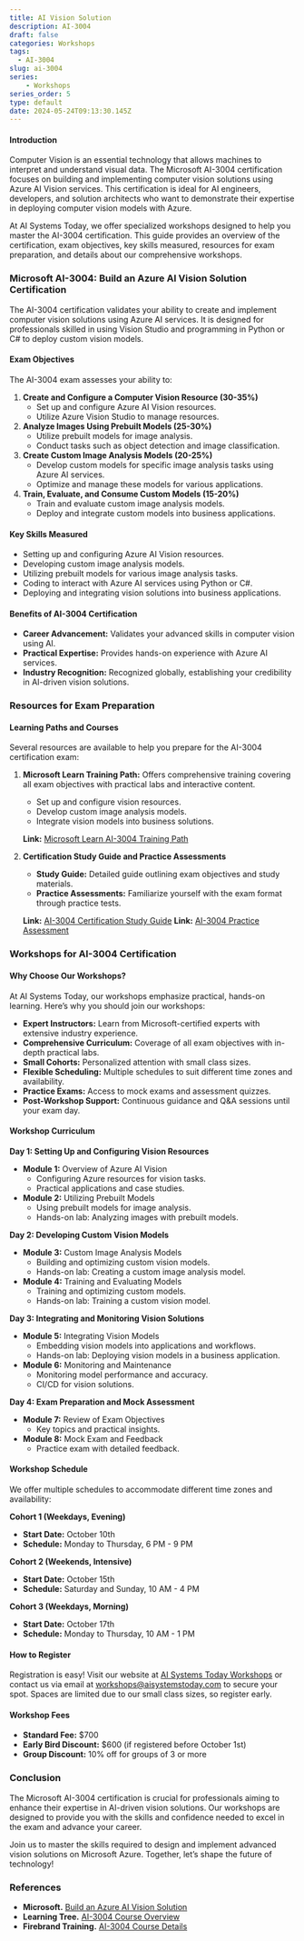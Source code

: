 ```yaml
---
title: AI Vision Solution
description: AI-3004
draft: false
categories: Workshops
tags:
  - AI-3004
slug: ai-3004
series:
    - Workshops
series_order: 5
type: default
date: 2024-05-24T09:13:30.145Z
---
```

#### Introduction

Computer Vision is an essential technology that allows machines to interpret and understand visual data. The Microsoft AI-3004 certification focuses on building and implementing computer vision solutions using Azure AI Vision services. This certification is ideal for AI engineers, developers, and solution architects who want to demonstrate their expertise in deploying computer vision models with Azure.

At AI Systems Today, we offer specialized workshops designed to help you master the AI-3004 certification. This guide provides an overview of the certification, exam objectives, key skills measured, resources for exam preparation, and details about our comprehensive workshops.

### Microsoft AI-3004: Build an Azure AI Vision Solution Certification

The AI-3004 certification validates your ability to create and implement computer vision solutions using Azure AI services. It is designed for professionals skilled in using Vision Studio and programming in Python or C# to deploy custom vision models.

#### Exam Objectives

The AI-3004 exam assesses your ability to:

1. **Create and Configure a Computer Vision Resource (30-35%)**
   * Set up and configure Azure AI Vision resources.
   * Utilize Azure Vision Studio to manage resources.
2. **Analyze Images Using Prebuilt Models (25-30%)**
   * Utilize prebuilt models for image analysis.
   * Conduct tasks such as object detection and image classification.
3. **Create Custom Image Analysis Models (20-25%)**
   * Develop custom models for specific image analysis tasks using Azure AI services.
   * Optimize and manage these models for various applications.
4. **Train, Evaluate, and Consume Custom Models (15-20%)**
   * Train and evaluate custom image analysis models.
   * Deploy and integrate custom models into business applications.

#### Key Skills Measured

* Setting up and configuring Azure AI Vision resources.
* Developing custom image analysis models.
* Utilizing prebuilt models for various image analysis tasks.
* Coding to interact with Azure AI services using Python or C#.
* Deploying and integrating vision solutions into business applications.

#### Benefits of AI-3004 Certification

* **Career Advancement:** Validates your advanced skills in computer vision using AI.
* **Practical Expertise:** Provides hands-on experience with Azure AI services.
* **Industry Recognition:** Recognized globally, establishing your credibility in AI-driven vision solutions.

### Resources for Exam Preparation

#### Learning Paths and Courses

Several resources are available to help you prepare for the AI-3004 certification exam:

1. **Microsoft Learn Training Path:** Offers comprehensive training covering all exam objectives with practical labs and interactive content.

   * Set up and configure vision resources.
   * Develop custom image analysis models.
   * Integrate vision models into business solutions.

   **Link:** [Microsoft Learn AI-3004 Training Path](https://learn.microsoft.com/en-us/credentials/applied-skills/build-azure-ai-vision-solution/)
2. **Certification Study Guide and Practice Assessments**

   * **Study Guide:** Detailed guide outlining exam objectives and study materials.
   * **Practice Assessments:** Familiarize yourself with the exam format through practice tests.

   **Link:** [AI-3004 Certification Study Guide](https://learn.microsoft.com/en-us/credentials/applied-skills/build-azure-ai-vision-solution/)
   **Link:** [AI-3004 Practice Assessment](https://learn.microsoft.com/en-us/credentials/applied-skills/build-azure-ai-vision-solution/)

### Workshops for AI-3004 Certification

#### Why Choose Our Workshops?

At AI Systems Today, our workshops emphasize practical, hands-on learning. Here’s why you should join our workshops:

* **Expert Instructors:** Learn from Microsoft-certified experts with extensive industry experience.
* **Comprehensive Curriculum:** Coverage of all exam objectives with in-depth practical labs.
* **Small Cohorts:** Personalized attention with small class sizes.
* **Flexible Scheduling:** Multiple schedules to suit different time zones and availability.
* **Practice Exams:** Access to mock exams and assessment quizzes.
* **Post-Workshop Support:** Continuous guidance and Q&A sessions until your exam day.

#### Workshop Curriculum

**Day 1: Setting Up and Configuring Vision Resources**

* **Module 1:** Overview of Azure AI Vision
  * Configuring Azure resources for vision tasks.
  * Practical applications and case studies.
* **Module 2:** Utilizing Prebuilt Models
  * Using prebuilt models for image analysis.
  * Hands-on lab: Analyzing images with prebuilt models.

**Day 2: Developing Custom Vision Models**

* **Module 3:** Custom Image Analysis Models
  * Building and optimizing custom vision models.
  * Hands-on lab: Creating a custom image analysis model.
* **Module 4:** Training and Evaluating Models
  * Training and optimizing custom models.
  * Hands-on lab: Training a custom vision model.

**Day 3: Integrating and Monitoring Vision Solutions**

* **Module 5:** Integrating Vision Models
  * Embedding vision models into applications and workflows.
  * Hands-on lab: Deploying vision models in a business application.
* **Module 6:** Monitoring and Maintenance
  * Monitoring model performance and accuracy.
  * CI/CD for vision solutions.

**Day 4: Exam Preparation and Mock Assessment**

* **Module 7:** Review of Exam Objectives
  * Key topics and practical insights.
* **Module 8:** Mock Exam and Feedback
  * Practice exam with detailed feedback.

#### Workshop Schedule

We offer multiple schedules to accommodate different time zones and availability:

**Cohort 1 (Weekdays, Evening)**

* **Start Date:** October 10th
* **Schedule:** Monday to Thursday, 6 PM - 9 PM

**Cohort 2 (Weekends, Intensive)**

* **Start Date:** October 15th
* **Schedule:** Saturday and Sunday, 10 AM - 4 PM

**Cohort 3 (Weekdays, Morning)**

* **Start Date:** October 17th
* **Schedule:** Monday to Thursday, 10 AM - 1 PM

#### How to Register

Registration is easy! Visit our website at [AI Systems Today Workshops]() or contact us via email at [workshops@aisystemstoday.com]() to secure your spot. Spaces are limited due to our small class sizes, so register early.

#### Workshop Fees

* **Standard Fee:** $700
* **Early Bird Discount:** $600 (if registered before October 1st)
* **Group Discount:** 10% off for groups of 3 or more

### Conclusion

The Microsoft AI-3004 certification is crucial for professionals aiming to enhance their expertise in AI-driven vision solutions. Our workshops are designed to provide you with the skills and confidence needed to excel in the exam and advance your career.

Join us to master the skills required to design and implement advanced vision solutions on Microsoft Azure. Together, let’s shape the future of technology!

### References

* **Microsoft.** [Build an Azure AI Vision Solution](https://learn.microsoft.com/en-us/credentials/applied-skills/build-azure-ai-vision-solution/)
* **Learning Tree.** [AI-3004 Course Overview]()
* **Firebrand Training.** [AI-3004 Course Details]()
